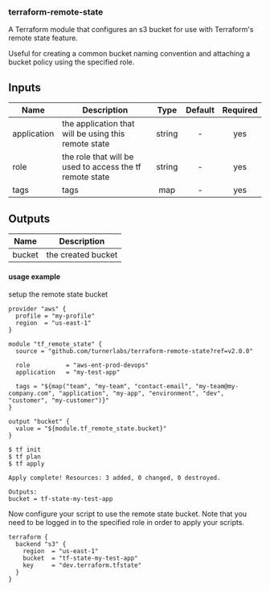 ### terraform-remote-state

A Terraform module that configures an s3 bucket for use with Terraform's remote state feature.

Useful for creating a common bucket naming convention and attaching a bucket policy using the specified role.


## Inputs

| Name | Description | Type | Default | Required |
|------|-------------|:----:|:-----:|:-----:|
| application | the application that will be using this remote state | string | - | yes |
| role | the role that will be used to access the tf remote state | string | - | yes |
| tags | tags | map | - | yes |

## Outputs

| Name | Description |
|------|-------------|
| bucket | the created bucket |


#### usage example

setup the remote state bucket

```hcl
provider "aws" {
  profile = "my-profile"
  region  = "us-east-1"
}

module "tf_remote_state" {
  source = "github.com/turnerlabs/terraform-remote-state?ref=v2.0.0"

  role          = "aws-ent-prod-devops"
  application   = "my-test-app"

  tags = "${map("team", "my-team", "contact-email", "my-team@my-company.com", "application", "my-app", "environment", "dev", "customer", "my-customer")}"  
}

output "bucket" {
  value = "${module.tf_remote_state.bucket}"
}
```

```
$ tf init
$ tf plan
$ tf apply

Apply complete! Resources: 3 added, 0 changed, 0 destroyed.

Outputs:
bucket = tf-state-my-test-app
```

Now configure your script to use the remote state bucket.  Note that you need to be logged in to the specified role in order to apply your scripts.

```
terraform {
  backend "s3" {
    region  = "us-east-1"
    bucket  = "tf-state-my-test-app"
    key     = "dev.terraform.tfstate"
  }
}
```

